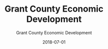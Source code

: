 ---
title: "Grant County Economic Development"
date: "2018-07-01"
language: "en"
description: "Branding, Design, Development, and Motion"
author: "Grant County Economic Development"
authorimage: "../assets/images/global/author.webp"
authortitle: "Creative Director, Coder, Open-Source Fanatic"
---